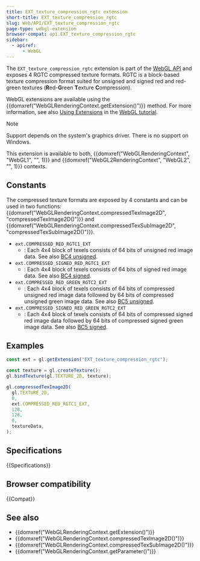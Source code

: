 ```yaml
---
title: EXT_texture_compression_rgtc extension
short-title: EXT_texture_compression_rgtc
slug: Web/API/EXT_texture_compression_rgtc
page-type: webgl-extension
browser-compat: api.EXT_texture_compression_rgtc
sidebar:
  - apiref:
      - WebGL
---
```


The `EXT_texture_compression_rgtc` extension is part of the [WebGL API](/en-US/docs/Web/API/WebGL_API) and exposes 4 RGTC compressed texture formats. RGTC is a block-based texture compression format suited for unsigned and signed red and red-green textures (**R**ed-**G**reen **T**exture **C**ompression).

WebGL extensions are available using the {{domxref("WebGLRenderingContext.getExtension()")}} method. For more information, see also [Using Extensions](/en-US/docs/Web/API/WebGL_API/Using_Extensions) in the [WebGL tutorial](/en-US/docs/Web/API/WebGL_API/Tutorial).

> [!NOTE]
> Support depends on the system's graphics driver. There is no support on Windows.
>
> This extension is available to both, {{domxref("WebGLRenderingContext", "WebGL1", "", 1)}} and {{domxref("WebGL2RenderingContext", "WebGL2", "", 1)}} contexts.

## Constants

The compressed texture formats are exposed by 4 constants and can be used in two functions: {{domxref("WebGLRenderingContext.compressedTexImage2D", "compressedTexImage2D()")}} and {{domxref("WebGLRenderingContext.compressedTexSubImage2D", "compressedTexSubImage2D()")}}.

- `ext.COMPRESSED_RED_RGTC1_EXT`
  - : Each 4x4 block of texels consists of 64 bits of unsigned red image data. See also [BC4 unsigned](https://learn.microsoft.com/en-us/windows/win32/direct3d10/d3d10-graphics-programming-guide-resources-block-compression#bc4).
- `ext.COMPRESSED_SIGNED_RED_RGTC1_EXT`
  - : Each 4x4 block of texels consists of 64 bits of signed red image data. See also [BC4 signed](https://learn.microsoft.com/en-us/windows/win32/direct3d10/d3d10-graphics-programming-guide-resources-block-compression#bc4).
- `ext.COMPRESSED_RED_GREEN_RGTC2_EXT`
  - : Each 4x4 block of texels consists of 64 bits of compressed unsigned red image data followed by 64 bits of compressed unsigned green image data. See also [BC5 unsigned](https://learn.microsoft.com/en-us/windows/win32/direct3d10/d3d10-graphics-programming-guide-resources-block-compression#bc5).
- `ext.COMPRESSED_SIGNED_RED_GREEN_RGTC2_EXT`
  - : Each 4x4 block of texels consists of 64 bits of compressed signed red image data followed by 64 bits of compressed signed green image data. See also [BC5 signed](https://learn.microsoft.com/en-us/windows/win32/direct3d10/d3d10-graphics-programming-guide-resources-block-compression#bc5).

## Examples

```js
const ext = gl.getExtension("EXT_texture_compression_rgtc");

const texture = gl.createTexture();
gl.bindTexture(gl.TEXTURE_2D, texture);

gl.compressedTexImage2D(
  gl.TEXTURE_2D,
  0,
  ext.COMPRESSED_RED_RGTC1_EXT,
  128,
  128,
  0,
  textureData,
);
```

## Specifications

{{Specifications}}

## Browser compatibility

{{Compat}}

## See also

- {{domxref("WebGLRenderingContext.getExtension()")}}
- {{domxref("WebGLRenderingContext.compressedTexImage2D()")}}
- {{domxref("WebGLRenderingContext.compressedTexSubImage2D()")}}
- {{domxref("WebGLRenderingContext.getParameter()")}}
